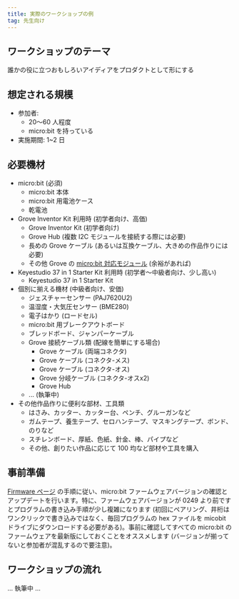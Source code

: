 ```yaml
---
title: 実際のワークショップの例
tag: 先生向け
---
```


## ワークショップのテーマ

誰かの役に立つおもしろいアイディアをプロダクトとして形にする

## 想定される規模

- 参加者:
  - 20〜60 人程度
  - micro:bit を持っている
- 実施期間: 1~2 日

## 必要機材

- micro:bit (必須)
  - micro:bit 本体
  - micro:bit 用電池ケース
  - 乾電池
- Grove Inventor Kit 利用時 (初学者向け、高価)
  - Grove Inventor Kit (初学者向け)
  - Grove Hub (複数 I2C モジュールを接続する際には必要)
  - 長めの Grove ケーブル (あるいは互換ケーブル、大きめの作品作りには必要)
  - その他 Grove の [micro:bit 対応モジュール](https://wiki.seeedstudio.com/jp/microbit-wiki-Page/#microbitgrove) (余裕があれば)
- Keyestudio 37 in 1 Starter Kit 利用時 (初学者〜中級者向け、少し高い)
  - Keyestudio 37 in 1 Starter Kit
- 個別に揃える機材 (中級者向け、安価)
  - ジェスチャーセンサー (PAJ7620U2)
  - 温湿度・大気圧センサー (BME280)
  - 電子はかり (ロードセル)
  - micro:bit 用ブレークアウトボード
  - ブレッドボード、ジャンパーケーブル
  - Grove 接続ケーブル類 (配線を簡単にする場合)
    - Grove ケーブル (両端コネクタ)
    - Grove ケーブル (コネクタ-メス)
    - Grove ケーブル (コネクタ-オス)
    - Grove 分岐ケーブル (コネクタ-オスx2)
    - Grove Hub
  - ... (執筆中)
- その他作品作りに便利な部材、工具類
  - はさみ、カッター、カッター台、ペンチ、グルーガンなど
  - ガムテープ、養生テープ、セロハンテープ、マスキングテープ、ボンド、のりなど
  - スチレンボード、厚紙、色紙、針金、棒、パイプなど
  - その他、創りたい作品に応じて 100 均など部材や工具を購入

## 事前準備

[Firmware ページ](https://microbit.org/get-started/user-guide/firmware/) の手順に従い、micro:bit ファームウェアバージョンの確認とアップデートを行います。特に、ファームウェアバージョンが 0249 より前ですとプログラムの書き込み手順が少し複雑になります (初回にペアリング、井桁はワンクリックで書き込みではなく、毎回プログラムの hex ファイルを micobit ドライブにダウンロードする必要がある)。事前に確認してすべての micro:bit のファームウェアを最新版にしておくことをオススメします (バージョンが揃ってないと参加者が混乱するので要注意)。

## ワークショップの流れ

... 執筆中 ...
